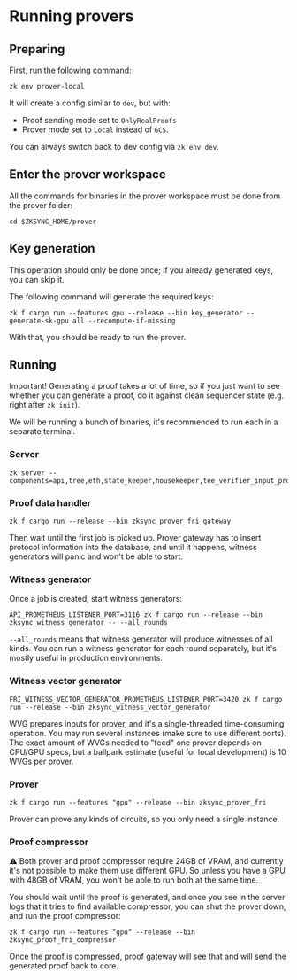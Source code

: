 # Running provers

## Preparing

First, run the following command:

```
zk env prover-local
```

It will create a config similar to `dev`, but with:

- Proof sending mode set to `OnlyRealProofs`
- Prover mode set to `Local` instead of `GCS`.

You can always switch back to dev config via `zk env dev`.

## Enter the prover workspace

All the commands for binaries in the prover workspace must be done from the prover folder:

```
cd $ZKSYNC_HOME/prover
```

## Key generation

This operation should only be done once; if you already generated keys, you can skip it.

The following command will generate the required keys:

```
zk f cargo run --features gpu --release --bin key_generator -- generate-sk-gpu all --recompute-if-missing
```

With that, you should be ready to run the prover.

## Running

Important! Generating a proof takes a lot of time, so if you just want to see whether you can generate a proof, do it
against clean sequencer state (e.g. right after `zk init`).

We will be running a bunch of binaries, it's recommended to run each in a separate terminal.

### Server

```
zk server --components=api,tree,eth,state_keeper,housekeeper,tee_verifier_input_producer,commitment_generator,da_dispatcher,proof_data_handler,vm_runner_protective_reads,vm_runner_bwip
```

### Proof data handler

```
zk f cargo run --release --bin zksync_prover_fri_gateway
```

Then wait until the first job is picked up. Prover gateway has to insert protocol information into the database, and
until it happens, witness generators will panic and won't be able to start.

### Witness generator

Once a job is created, start witness generators:

```
API_PROMETHEUS_LISTENER_PORT=3116 zk f cargo run --release --bin zksync_witness_generator -- --all_rounds
```

`--all_rounds` means that witness generator will produce witnesses of all kinds. You can run a witness generator for
each round separately, but it's mostly useful in production environments.

### Witness vector generator

```
FRI_WITNESS_VECTOR_GENERATOR_PROMETHEUS_LISTENER_PORT=3420 zk f cargo run --release --bin zksync_witness_vector_generator
```

WVG prepares inputs for prover, and it's a single-threaded time-consuming operation. You may run several instances (make
sure to use different ports). The exact amount of WVGs needed to "feed" one prover depends on CPU/GPU specs, but a
ballpark estimate (useful for local development) is 10 WVGs per prover.

### Prover

```
zk f cargo run --features "gpu" --release --bin zksync_prover_fri
```

Prover can prove any kinds of circuits, so you only need a single instance.

### Proof compressor

⚠️ Both prover and proof compressor require 24GB of VRAM, and currently it's not possible to make them use different
GPU. So unless you have a GPU with 48GB of VRAM, you won't be able to run both at the same time.

You should wait until the proof is generated, and once you see in the server logs that it tries to find available
compressor, you can shut the prover down, and run the proof compressor:

```
zk f cargo run --features "gpu" --release --bin zksync_proof_fri_compressor
```

Once the proof is compressed, proof gateway will see that and will send the generated proof back to core.
